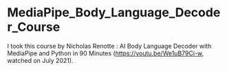# MediaPipe_Body_Language_Decoder_Course

I took this course by Nicholas Renotte : AI Body Language Decoder with MediaPipe and Python in 90 Minutes (https://youtu.be/We1uB79Ci-w, watched on July 2021).
